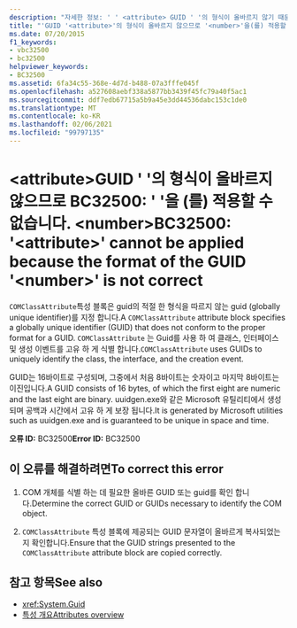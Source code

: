 ```yaml
---
description: "자세한 정보: ' ' <attribute> GUID ' '의 형식이 올바르지 않기 때문에 BC32500: ' '을 (를) 적용할 수 없습니다. <number>"
title: "'GUID '<attribute>'의 형식이 올바르지 않으므로 '<number>'을(를) 적용할 수 없습니다."
ms.date: 07/20/2015
f1_keywords:
- vbc32500
- bc32500
helpviewer_keywords:
- BC32500
ms.assetid: 6fa34c55-368e-4d7d-b488-07a3fffe045f
ms.openlocfilehash: a527608aebf338a5877bb3439f45fc79a40f5ac1
ms.sourcegitcommit: ddf7edb67715a5b9a45e3dd44536dabc153c1de0
ms.translationtype: MT
ms.contentlocale: ko-KR
ms.lasthandoff: 02/06/2021
ms.locfileid: "99797135"
---
```

# <a name="bc32500-attribute-cannot-be-applied-because-the-format-of-the-guid-number-is-not-correct"></a><span data-ttu-id="fdbcf-103">\<attribute>GUID ' '의 형식이 올바르지 않으므로 BC32500: ' '을 (를) 적용할 수 없습니다. \<number></span><span class="sxs-lookup"><span data-stu-id="fdbcf-103">BC32500: '\<attribute>' cannot be applied because the format of the GUID '\<number>' is not correct</span></span>

<span data-ttu-id="fdbcf-104">`COMClassAttribute`특성 블록은 guid의 적절 한 형식을 따르지 않는 guid (globally unique identifier)를 지정 합니다.</span><span class="sxs-lookup"><span data-stu-id="fdbcf-104">A `COMClassAttribute` attribute block specifies a globally unique identifier (GUID) that does not conform to the proper format for a GUID.</span></span> <span data-ttu-id="fdbcf-105">`COMClassAttribute` 는 Guid를 사용 하 여 클래스, 인터페이스 및 생성 이벤트를 고유 하 게 식별 합니다.</span><span class="sxs-lookup"><span data-stu-id="fdbcf-105">`COMClassAttribute` uses GUIDs to uniquely identify the class, the interface, and the creation event.</span></span>

 <span data-ttu-id="fdbcf-106">GUID는 16바이트로 구성되며, 그중에서 처음 8바이트는 숫자이고 마지막 8바이트는 이진입니다.</span><span class="sxs-lookup"><span data-stu-id="fdbcf-106">A GUID consists of 16 bytes, of which the first eight are numeric and the last eight are binary.</span></span> <span data-ttu-id="fdbcf-107">uuidgen.exe와 같은 Microsoft 유틸리티에서 생성 되며 공백과 시간에서 고유 하 게 보장 됩니다.</span><span class="sxs-lookup"><span data-stu-id="fdbcf-107">It is generated by Microsoft utilities such as uuidgen.exe and is guaranteed to be unique in space and time.</span></span>

 <span data-ttu-id="fdbcf-108">**오류 ID:** BC32500</span><span class="sxs-lookup"><span data-stu-id="fdbcf-108">**Error ID:** BC32500</span></span>

## <a name="to-correct-this-error"></a><span data-ttu-id="fdbcf-109">이 오류를 해결하려면</span><span class="sxs-lookup"><span data-stu-id="fdbcf-109">To correct this error</span></span>

1. <span data-ttu-id="fdbcf-110">COM 개체를 식별 하는 데 필요한 올바른 GUID 또는 guid를 확인 합니다.</span><span class="sxs-lookup"><span data-stu-id="fdbcf-110">Determine the correct GUID or GUIDs necessary to identify the COM object.</span></span>

2. <span data-ttu-id="fdbcf-111">`COMClassAttribute` 특성 블록에 제공되는 GUID 문자열이 올바르게 복사되었는지 확인합니다.</span><span class="sxs-lookup"><span data-stu-id="fdbcf-111">Ensure that the GUID strings presented to the `COMClassAttribute` attribute block are copied correctly.</span></span>

## <a name="see-also"></a><span data-ttu-id="fdbcf-112">참고 항목</span><span class="sxs-lookup"><span data-stu-id="fdbcf-112">See also</span></span>

- <xref:System.Guid>
- [<span data-ttu-id="fdbcf-113">특성 개요</span><span class="sxs-lookup"><span data-stu-id="fdbcf-113">Attributes overview</span></span>](../../programming-guide/concepts/attributes/index.md)
